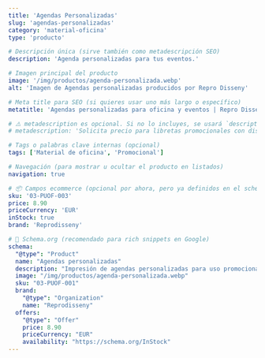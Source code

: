 ```yaml
---
title: 'Agendas Personalizadas'
slug: 'agendas-personalizadas'
category: 'material-oficina'
type: 'producto'

# Descripción única (sirve también como metadescripción SEO)
description: 'Agenda personalizadas para tus eventos.'

# Imagen principal del producto
image: '/img/productos/agenda-personalizada.webp'
alt: 'Imagen de Agendas personalizadas producidos por Repro Disseny'

# Meta title para SEO (si quieres usar uno más largo o específico)
metatitle: 'Agendas personalizadas para oficina y eventos | Repro Disseny'

# ⚠️ metadescription es opcional. Si no lo incluyes, se usará `description` como fallback.
# metadescription: 'Solicita precio para libretas promocionales con diseño personalizado para oficina o eventos.'

# Tags o palabras clave internas (opcional)
tags: ['Material de oficina', 'Promocional']

# Navegación (para mostrar u ocultar el producto en listados)
navigation: true

# 📦 Campos ecommerce (opcional por ahora, pero ya definidos en el schema)
sku: '03-PUOF-003'
price: 8.90
priceCurrency: 'EUR'
inStock: true
brand: 'Reprodisseny'

# 🎯 Schema.org (recomendado para rich snippets en Google)
schema:
  "@type": "Product"
  name: "Agendas personalizadas"
  description: "Impresión de agendas personalizadas para uso promocional o de oficina. Ideales para dar visibilidad a tu marca durante eventos o en espacios laborales."
  image: "/img/productos/agenda-personalizada.webp"
  sku: "03-PUOF-001"
  brand:
    "@type": "Organization"
    name: "Reprodisseny"
  offers:
    "@type": "Offer"
    price: 8.90
    priceCurrency: "EUR"
    availability: "https://schema.org/InStock"
---
```

